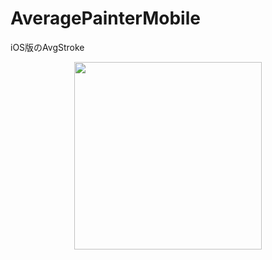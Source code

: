 # AveragePainterMobile
iOS版のAvgStroke

<div style="text-align:center;">
<img src="https://github.com/nshhhin/AveragePainterMobile/blob/master/demo1.gif" width="auto" height="300px">
</div>
